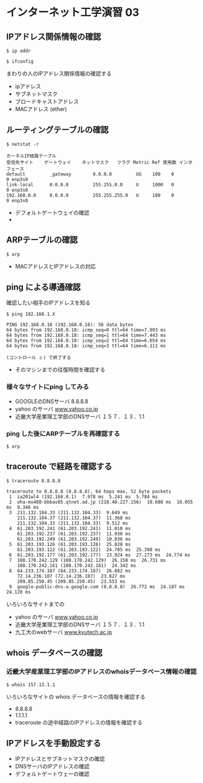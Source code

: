 # インターネット工学演習 03

## IPアドレス関係情報の確認

```
$ ip addr

$ ifconfig
```

まわりの人のIPアドレス関係情報の確認する

* ipアドレス
* サブネットマスク
* ブロードキャストアドレス
* MACアドレス (ether)

## ルーティングテーブルの確認

```
$ netstat -r

カーネルIP経路テーブル
受信先サイト    ゲートウェイ    ネットマスク   フラグ Metric Ref 使用数 インタフェース
default         _gateway        0.0.0.0         UG    100    0        0 enp3s0
link-local      0.0.0.0         255.255.0.0     U     1000   0        0 enp3s0
192.168.0.0     0.0.0.0         255.255.255.0   U     100    0        0 enp3s0

```

* デフォルトゲートウェイの確認
* 

## ARPテーブルの確認

```
$ arp
```

* MACアドレスとIPアドレスの対応

## ping による導通確認

確認したい相手のIPアドレスを知る

```
$ ping 192.168.1.X

PING 192.168.0.18 (192.168.0.18): 56 data bytes
64 bytes from 192.168.0.18: icmp_seq=0 ttl=64 time=7.093 ms
64 bytes from 192.168.0.18: icmp_seq=1 ttl=64 time=7.443 ms
64 bytes from 192.168.0.18: icmp_seq=2 ttl=64 time=6.654 ms
64 bytes from 192.168.0.18: icmp_seq=3 ttl=64 time=6.111 ms

(コントロール ｃ) で終了する
```

* そのマシンまでの往復時間を確認する

### 様々なサイトにping してみる

* GOOGLEのDNSサーバ  8.8.8.8
* yahoo のサーバ www.yahoo.co.jp
* 近畿大学産業理工学部のDNSサーバ １５７．１３．1.1

### ping した後にARPテーブルを再確認する

```
$ arp
```

## traceroute で経路を確認する

```
$ traceroute 8.8.8.8

traceroute to 8.8.8.8 (8.8.8.8), 64 hops max, 52 byte packets
 1  ia201wl4 (192.168.0.1)  7.978 ms  5.241 ms  5.784 ms
 2  oha-mx480-bbbas05.qtnet.ad.jp (218.40.227.156)  10.688 ms  10.055 ms  9.346 ms
 3  211.132.104.33 (211.132.104.33)  9.649 ms
    211.132.104.37 (211.132.104.37)  11.368 ms
    211.132.104.33 (211.132.104.33)  9.512 ms
 4  61.203.192.241 (61.203.192.241)  11.010 ms
    61.203.192.237 (61.203.192.237)  11.930 ms
    61.203.192.249 (61.203.192.249)  10.036 ms
 5  61.203.193.126 (61.203.193.126)  25.828 ms
    61.203.193.122 (61.203.193.122)  24.705 ms  25.398 ms
 6  61.203.192.177 (61.203.192.177)  23.924 ms  27.273 ms  24.774 ms
 7  108.170.242.129 (108.170.242.129)  26.158 ms  26.731 ms
    108.170.242.161 (108.170.242.161)  24.342 ms
 8  64.233.174.187 (64.233.174.187)  26.882 ms
    72.14.236.107 (72.14.236.107)  23.827 ms
    209.85.250.45 (209.85.250.45)  23.553 ms
 9  google-public-dns-a.google.com (8.8.8.8)  26.772 ms  24.187 ms  24.120 ms

```

いろいろなサイトまでの

* yahoo のサーバ www.yahoo.co.jp
* 近畿大学産業理工学部のDNSサーバ １５７．１３．1.1
* 九工大のwebサーバ  www.kyutech.ac.jp

## whois データベースの確認

### 近畿大学産業理工学部のIPアドレスのwhoisデータベース情報の確認

```
$ whois 157.13.1.1
```

いろいろなサイトの whois データベースの情報を確認する

* 8.8.8.8
* 1.1.1.1
* traceroute の途中経路のIPアドレスの情報を確認する

## IPアドレスを手動設定する

* IPアドレスとサブネットマスクの確認
* DNSサーバのIPアドレスの確認
* デフォルトゲートウェーの確認

